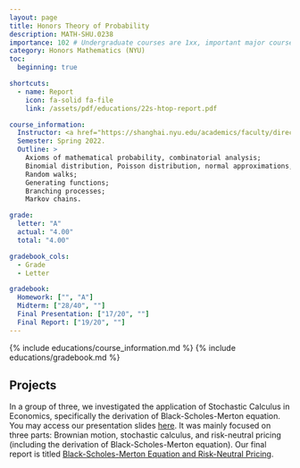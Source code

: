 ```yaml
---
layout: page
title: Honors Theory of Probability
description: MATH-SHU.0238
importance: 102 # Undergraduate courses are 1xx, important major courses 102
category: Honors Mathematics (NYU)
toc:
  beginning: true

shortcuts:
  - name: Report
    icon: fa-solid fa-file
    link: /assets/pdf/educations/22s-htop-report.pdf

course_information:
  Instructor: <a href="https://shanghai.nyu.edu/academics/faculty/directory/wei-wu">Wei Wu</a>.
  Semester: Spring 2022.
  Outline: >
    Axioms of mathematical probability, combinatorial analysis;
    Binomial distribution, Poisson distribution, normal approximations, random variables, probability distributions;
    Random walks;
    Generating functions;
    Branching processes;
    Markov chains.

grade:
  letter: "A"
  actual: "4.00"
  total: "4.00"

gradebook_cols:
  - Grade
  - Letter

gradebook:
  Homework: ["", "A"]
  Midterm: ["28/40", ""]
  Final Presentation: ["17/20", ""]
  Final Report: ["19/20", ""]
---
```


{% include educations/course_information.md %}
{% include educations/gradebook.md %}

## Projects

In a group of three, we investigated the application of Stochastic Calculus in Economics, specifically the derivation of Black-Scholes-Merton equation. You may access our presentation slides [here](https://drive.google.com/file/d/1eExumARqI2gnmWAmaOGR-H7rrgqHTWSm/view?usp=sharing). It was mainly focused on three parts: Brownian motion, stochastic calculus, and risk-neutral pricing (including the derivation of Black-Scholes-Merton equation). Our final report is titled [Black-Scholes-Merton Equation and Risk-Neutral Pricing](/assets/pdf/educations/22s-htop-report.pdf).
